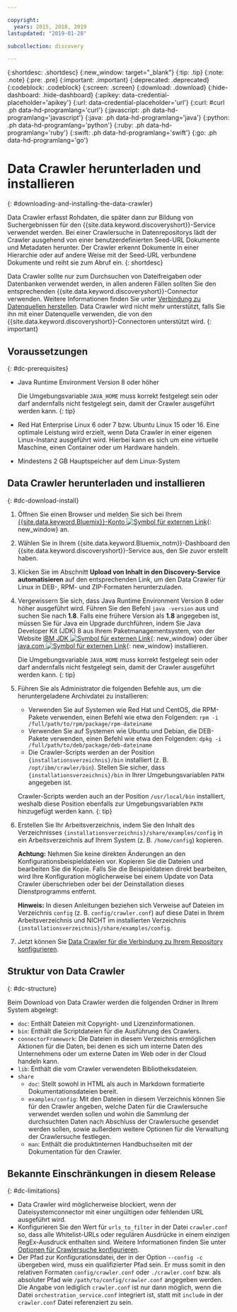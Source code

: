 ```yaml
---

copyright:
  years: 2015, 2018, 2019
lastupdated: "2019-01-28"

subcollection: discovery

---
```


{:shortdesc: .shortdesc}
{:new_window: target="_blank"}
{:tip: .tip}
{:note: .note}
{:pre: .pre}
{:important: .important}
{:deprecated: .deprecated}
{:codeblock: .codeblock}
{:screen: .screen}
{:download: .download}
{:hide-dashboard: .hide-dashboard}
{:apikey: data-credential-placeholder='apikey'} 
{:url: data-credential-placeholder='url'}
{:curl: #curl .ph data-hd-programlang='curl'}
{:javascript: .ph data-hd-programlang='javascript'}
{:java: .ph data-hd-programlang='java'}
{:python: .ph data-hd-programlang='python'}
{:ruby: .ph data-hd-programlang='ruby'}
{:swift: .ph data-hd-programlang='swift'}
{:go: .ph data-hd-programlang='go'}

# Data Crawler herunterladen und installieren
{: #downloading-and-installing-the-data-crawler}

Data Crawler erfasst Rohdaten, die später dann zur Bildung von Suchergebnissen für den {{site.data.keyword.discoveryshort}}-Service verwendet werden. Bei einer Crawlersuche in Datenrepositorys lädt der Crawler ausgehend von einer benutzerdefinierten Seed-URL Dokumente und Metadaten herunter. Der Crawler erkennt Dokumente in einer Hierarchie oder auf andere Weise mit der Seed-URL verbundene Dokumente und reiht sie zum Abruf ein.
{: shortdesc}

Data Crawler sollte nur zum Durchsuchen von Dateifreigaben oder Datenbanken verwendet werden, in allen anderen Fällen sollten Sie den entsprechenden {{site.data.keyword.discoveryshort}}-Connector verwenden. Weitere Informationen finden Sie unter [Verbindung zu Datenquellen herstellen](/docs/services/discovery?topic=discovery-sources#sources). Data Crawler wird nicht mehr unterstützt, falls Sie ihn mit einer Datenquelle verwenden, die von den {{site.data.keyword.discoveryshort}}-Connectoren unterstützt wird.
{: important}

## Voraussetzungen
{: #dc-prerequisites}

-   Java Runtime Environment Version 8 oder höher

    Die Umgebungsvariable `JAVA_HOME` muss korrekt festgelegt sein oder darf andernfalls nicht festgelegt sein, damit der Crawler ausgeführt werden kann.
    {: tip}
-   Red Hat Enterprise Linux 6 oder 7 bzw. Ubuntu Linux 15 oder 16. Eine optimale Leistung wird erzielt, wenn Data Crawler in einer eigenen Linux-Instanz ausgeführt wird. Hierbei kann es sich um eine virtuelle Maschine, einen Container oder um Hardware handeln.

-   Mindestens 2 GB Hauptspeicher auf dem Linux-System

## Data Crawler herunterladen und installieren
{: #dc-download-install}

1.  Öffnen Sie einen Browser und melden Sie sich bei Ihrem [{{site.data.keyword.Bluemix}}-Konto ![Symbol für externen Link](../../icons/launch-glyph.svg "Symbol für externen Link")](https://{DomainName}/){: new_window} an.

1.  Wählen Sie in Ihrem {{site.data.keyword.Bluemix_notm}}-Dashboard den {{site.data.keyword.discoveryshort}}-Service aus, den Sie zuvor erstellt haben.

1.  Klicken Sie im Abschnitt **Upload von Inhalt in den Discovery-Service automatisieren** auf den entsprechenden Link, um den Data Crawler für Linux in DEB-, RPM- und ZIP-Formaten herunterzuladen.

1.  Vergewissern Sie sich, dass Java Runtime Environment Version 8 oder höher ausgeführt wird. Führen Sie den Befehl `java -version` aus und suchen Sie nach **1.8**. Falls eine frühere Version als **1.8** angegeben ist, müssen Sie für Java ein Upgrade durchführen, indem Sie Java Developer Kit (JDK) 8 aus Ihrem Paketmanagementsystem, von der Website [IBM JDK ![Symbol für externen Link](../../icons/launch-glyph.svg "Symbol für externen Link")](https://www.ibm.com/developerworks/java/jdk/){: new_window} oder über [java.com ![Symbol für externen Link](../../icons/launch-glyph.svg "Symbol für externen Link")](http://www.java.com){: new_window} installieren.

    Die Umgebungsvariable `JAVA_HOME` muss korrekt festgelegt sein oder darf andernfalls nicht festgelegt sein, damit der Crawler ausgeführt werden kann.
    {: tip}

1.  Führen Sie als Administrator die folgenden Befehle aus, um die heruntergeladene Archivdatei zu installieren:

    -   Verwenden Sie auf Systemen wie Red Hat und CentOS, die RPM-Pakete verwenden, einen Befehl wie etwa den Folgenden: `rpm -i /full/path/to/rpm/package/rpm-dateiname`
    -   Verwenden Sie auf Systemen wie Ubuntu und Debian, die DEB-Pakete verwenden, einen Befehl wie etwa den Folgenden: `dpkg -i /full/path/to/deb/package/deb-dateiname`
    -   Die Crawler-Scripts werden an der Position `{installationsverzeichnis}/bin` installiert (z. B. `/opt/ibm/crawler/bin`). Stellen Sie sicher, dass `{installationsverzeichnis}/bin` in Ihrer Umgebungsvariablen `PATH` angegeben ist.

    Crawler-Scripts werden auch an der Position `/usr/local/bin` installiert, weshalb diese Position ebenfalls zur Umgebungsvariablen `PATH` hinzugefügt werden kann.
    {: tip}
1.  Erstellen Sie Ihr Arbeitsverzeichnis, indem Sie den Inhalt des Verzeichnisses `{installationsverzeichnis}/share/examples/config` in ein Arbeitsverzeichnis auf Ihrem System (z. B. `/home/config`) kopieren.

    **Achtung:** Nehmen Sie keine direkten Änderungen an den Konfigurationsbeispieldateien vor. Kopieren Sie die Dateien und bearbeiten Sie die Kopie. Falls Sie die Beispieldateien direkt bearbeiten, wird Ihre Konfiguration möglicherweise bei einem Update von Data Crawler überschrieben oder bei der Deinstallation dieses Dienstprogramms entfernt.

    **Hinweis:** In diesen Anleitungen beziehen sich Verweise auf Dateien im Verzeichnis `config` (z. B. `config/crawler.conf`) auf diese Datei in Ihrem Arbeitsverzeichnis und NICHT im installierten Verzeichnis `{installationsverzeichnis}/share/examples/config`.

1.  Jetzt können Sie [Data Crawler für die Verbindung zu Ihrem Repository konfigurieren](/docs/services/discovery?topic=discovery-configuring-connector-and-seed-options#configuring-connector-and-seed-options).

## Struktur von Data Crawler
{: #dc-structure}

Beim Download von Data Crawler werden die folgenden Ordner in Ihrem System abgelegt:

-   `doc`: Enthält Dateien mit Copyright- und Lizenzinformationen.
-   `bin`: Enthält die Scriptdateien für die Ausführung des Crawlers.
-   `connectorFramework`: Die Dateien in diesem Verzeichnis ermöglichen Aktionen für die Daten, bei denen es sich um interne Daten des Unternehmens oder um externe Daten im Web oder in der Cloud handeln kann.
-   `lib`: Enthält die vom Crawler verwendeten Bibliotheksdateien.
-   `share`
    -   `doc`: Stellt sowohl in HTML als auch in Markdown formatierte Dokumentationsdateien bereit.
    -   `examples/config`: Mit den Dateien in diesem Verzeichnis können Sie für den Crawler angeben, welche Daten für die Crawlersuche verwendet werden sollen und wohin die Sammlung der durchsuchten Daten nach Abschluss der Crawlersuche gesendet werden sollen, sowie außerdem weitere Optionen für die Verwaltung der Crawlersuche festlegen.
    -   `man`: Enthält die produktinternen Handbuchseiten mit der Dokumentation für den Crawler.

## Bekannte Einschränkungen in diesem Release
{: #dc-limitations}

-   Data Crawler wird möglicherweise blockiert, wenn der Dateisystemconnector mit einer ungültigen oder fehlenden URL ausgeführt wird.
-   Konfigurieren Sie den Wert für `urls_to_filter` in der Datei `crawler.conf` so, dass alle Whitelist-URLs oder regulären Ausdrücke in einem einzigen RegEx-Ausdruck enthalten sind. Weitere Informationen finden Sie unter [Optionen für Crawlersuche konfigurieren](/docs/services/discovery?topic=discovery-configuring-the-data-crawler#configuring-crawl-options).
-   Der Pfad zur Konfigurationsdatei, der in der Option `--config -c` übergeben wird, muss ein qualifizierter Pfad sein. Er muss somit in den relativen Formaten `config/crawler.conf` oder `./crawler.conf` bzw. als absoluter Pfad wie `/path/to/config/crawler.conf` angegeben werden. Die Angabe von lediglich `crawler.conf` ist nur dann möglich, wenn die Datei `orchestration_service.conf` integriert ist, statt mit `include` in der `crawler.conf` Datei referenziert zu sein.
